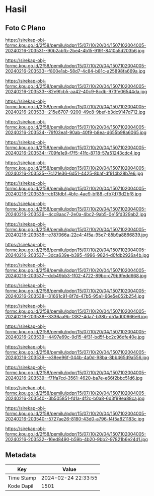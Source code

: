 # Hasil

## Foto C Plano

https://sirekap-obj-formc.kpu.go.id/2f58/pemilu/pdpr/15/07/10/20/04/1507102004005-20240216-203531--90b2abfb-2be4-4b15-9191-8410a5d203b6.jpg

https://sirekap-obj-formc.kpu.go.id/2f58/pemilu/pdpr/15/07/10/20/04/1507102004005-20240216-203533--f800e1ab-58d7-4c84-b81c-a25898fa669a.jpg

https://sirekap-obj-formc.kpu.go.id/2f58/pemilu/pdpr/15/07/10/20/04/1507102004005-20240216-203533--82e9fcb5-aa42-40c9-8cdb-973fe06544da.jpg

https://sirekap-obj-formc.kpu.go.id/2f58/pemilu/pdpr/15/07/10/20/04/1507102004005-20240216-203533--215e6707-9200-49c8-9bef-b3dc9147d712.jpg

https://sirekap-obj-formc.kpu.go.id/2f58/pemilu/pdpr/15/07/10/20/04/1507102004005-20240216-203534--79f03ea1-90ab-40f9-b8ea-d655b98a6065.jpg

https://sirekap-obj-formc.kpu.go.id/2f58/pemilu/pdpr/15/07/10/20/04/1507102004005-20240216-203534--709fe1e9-f7f5-41fc-8718-57a51243cdc4.jpg

https://sirekap-obj-formc.kpu.go.id/2f58/pemilu/pdpr/15/07/10/20/04/1507102004005-20240216-203535--7c121e36-6d51-4425-8baf-df914b28b7e6.jpg

https://sirekap-obj-formc.kpu.go.id/2f58/pemilu/pdpr/15/07/10/20/04/1507102004005-20240216-203535--cb13fdbf-4bfe-4ae9-bf88-cfb7d76d2bf8.jpg

https://sirekap-obj-formc.kpu.go.id/2f58/pemilu/pdpr/15/07/10/20/04/1507102004005-20240216-203536--4cc8aac7-2e0a-4bc2-9ab5-0e15fd329ab2.jpg

https://sirekap-obj-formc.kpu.go.id/2f58/pemilu/pdpr/15/07/10/20/04/1507102004005-20240216-203536--e787066a-22c4-4f5a-95e7-85b9a8866839.jpg

https://sirekap-obj-formc.kpu.go.id/2f58/pemilu/pdpr/15/07/10/20/04/1507102004005-20240216-203537--3dca639e-b395-4996-9824-d0fdb2926a4b.jpg

https://sirekap-obj-formc.kpu.go.id/2f58/pemilu/pdpr/15/07/10/20/04/1507102004005-20240216-203537--dcb49bb3-1f02-4722-89bc-c79b9fedd668.jpg

https://sirekap-obj-formc.kpu.go.id/2f58/pemilu/pdpr/15/07/10/20/04/1507102004005-20240216-203538--31661c91-8f7d-47b5-95a1-66e5e052b254.jpg

https://sirekap-obj-formc.kpu.go.id/2f58/pemilu/pdpr/15/07/10/20/04/1507102004005-20240216-203538--3336aa9b-f382-4da7-b38b-d51ad00666e6.jpg

https://sirekap-obj-formc.kpu.go.id/2f58/pemilu/pdpr/15/07/10/20/04/1507102004005-20240216-203539--4497e69c-9d15-4f31-bd5f-bc2c96dfe40e.jpg

https://sirekap-obj-formc.kpu.go.id/2f58/pemilu/pdpr/15/07/10/20/04/1507102004005-20240216-203539--e38ee96f-044b-4a0d-98ba-8bb465d9a556.jpg

https://sirekap-obj-formc.kpu.go.id/2f58/pemilu/pdpr/15/07/10/20/04/1507102004005-20240216-203539--f71fa7cd-3561-4620-ba7e-e66f2bbc51d6.jpg

https://sirekap-obj-formc.kpu.go.id/2f58/pemilu/pdpr/15/07/10/20/04/1507102004005-20240216-203540--3b505851-fd1a-4f2c-b0a8-6d3f99ea88ca.jpg

https://sirekap-obj-formc.kpu.go.id/2f58/pemilu/pdpr/15/07/10/20/04/1507102004005-20240216-203540--5727ae26-8180-43d0-a796-f4f5a821183c.jpg

https://sirekap-obj-formc.kpu.go.id/2f58/pemilu/pdpr/15/07/10/20/04/1507102004005-20240216-203532--16ed8490-b59b-4b20-9bb2-97821b6e24d1.jpg


## Metadata

| Key        | Value               |
| ---------- | ------------------- |
| Time Stamp | 2024-02-24 22:33:55 |
| Kode Dapil | 1501                |



